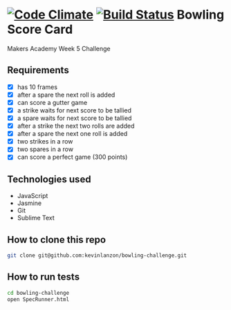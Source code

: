 [![Code Climate](https://codeclimate.com/github/kevinlanzon/bowling-challenge/badges/gpa.svg)](https://codeclimate.com/github/kevinlanzon/bowling-challenge)
[![Build Status](https://travis-ci.org/kevinlanzon/bowling-challenge.svg?branch=master)](https://travis-ci.org/kevinlanzon/bowling-challenge)
Bowling Score Card
==========

Makers Academy Week 5 Challenge

Requirements
----
-  [x] has 10 frames
-  [x] after a spare the next roll is added
-  [x] can score a gutter game
-  [x] a strike waits for next score to be tallied
-  [x] a spare waits for next score to be tallied
-  [x] after a strike the next two rolls are added
-  [x] after a spare the next one roll is added
-  [x] two strikes in a row
-  [x] two spares in a row
-  [x] can score a perfect game (300 points)

Technologies used
----
- JavaScript
- Jasmine
- Git
- Sublime Text

How to clone this repo
----
```sh
git clone git@github.com:kevinlanzon/bowling-challenge.git
```

How to run tests
----
```sh
cd bowling-challenge
open SpecRunner.html
```
